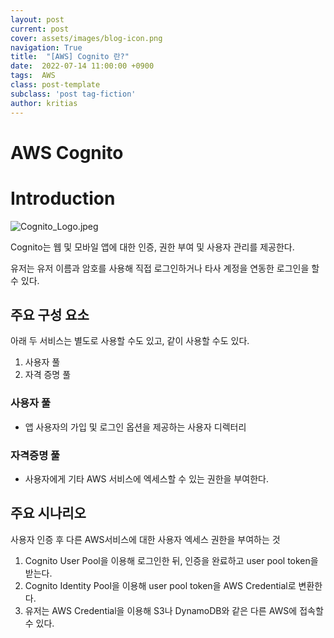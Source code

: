 ```yaml
---
layout: post
current: post
cover: assets/images/blog-icon.png
navigation: True
title:  "[AWS] Cognito 란?"
date:  2022-07-14 11:00:00 +0900
tags:  AWS
class: post-template
subclass: 'post tag-fiction'
author: kritias
---
```

 
# AWS Cognito

# Introduction

![Cognito_Logo.jpeg](asset/images/AWS/Cognito_Logo.jpeg)

Cognito는 웹 및 모바일 앱에 대한 인증, 권한 부여 및 사용자 관리를 제공한다.

유저는 유저 이름과 암호를 사용해 직접 로그인하거나 타사 계정을 연동한 로그인을 할 수 있다.

## 주요 구성 요소

아래 두 서비스는 별도로 사용할 수도 있고, 같이 사용할 수도 있다.

1. 사용자 풀
2. 자격 증명 풀

### 사용자 풀

- 앱 사용자의 가입 및 로그인 옵션을 제공하는 사용자 디렉터리

### 자격증명 풀

- 사용자에게 기타 AWS 서비스에 엑세스할 수 있는 권한을 부여한다.

## 주요 시나리오

사용자 인증 후 다른 AWS서비스에 대한 사용자 엑세스 권한을 부여하는 것

1. Cognito User Pool을 이용해 로그인한 뒤, 인증을 완료하고 user pool token을 받는다.
2. Cognito Identity Pool을 이용해 user pool token을 AWS Credential로 변환한다.
3. 유저는 AWS Credential을 이용해 S3나 DynamoDB와 같은 다른 AWS에 접속할 수 있다.